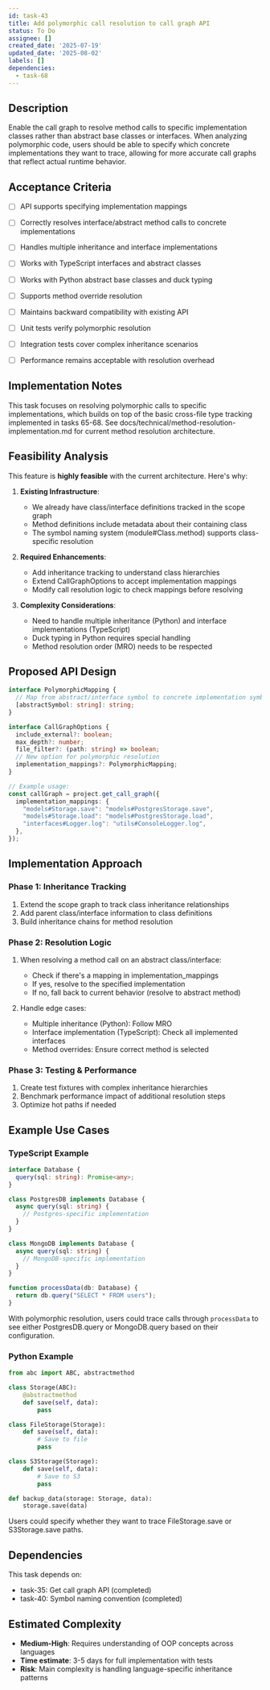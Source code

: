 ```yaml
---
id: task-43
title: Add polymorphic call resolution to call graph API
status: To Do
assignee: []
created_date: '2025-07-19'
updated_date: '2025-08-02'
labels: []
dependencies:
  - task-68
---
```


## Description

Enable the call graph to resolve method calls to specific implementation classes rather than abstract base classes or interfaces. When analyzing polymorphic code, users should be able to specify which concrete implementations they want to trace, allowing for more accurate call graphs that reflect actual runtime behavior.

## Acceptance Criteria

- [ ] API supports specifying implementation mappings
- [ ] Correctly resolves interface/abstract method calls to concrete implementations
- [ ] Handles multiple inheritance and interface implementations
- [ ] Works with TypeScript interfaces and abstract classes
- [ ] Works with Python abstract base classes and duck typing
- [ ] Supports method override resolution
- [ ] Maintains backward compatibility with existing API
- [ ] Unit tests verify polymorphic resolution
- [ ] Integration tests cover complex inheritance scenarios
- [ ] Performance remains acceptable with resolution overhead


## Implementation Notes

This task focuses on resolving polymorphic calls to specific implementations, which builds on top of the basic cross-file type tracking implemented in tasks 65-68. See docs/technical/method-resolution-implementation.md for current method resolution architecture.
## Feasibility Analysis

This feature is **highly feasible** with the current architecture. Here's why:

1. **Existing Infrastructure**:

   - We already have class/interface definitions tracked in the scope graph
   - Method definitions include metadata about their containing class
   - The symbol naming system (module#Class.method) supports class-specific resolution

2. **Required Enhancements**:

   - Add inheritance tracking to understand class hierarchies
   - Extend CallGraphOptions to accept implementation mappings
   - Modify call resolution logic to check mappings before resolving

3. **Complexity Considerations**:
   - Need to handle multiple inheritance (Python) and interface implementations (TypeScript)
   - Duck typing in Python requires special handling
   - Method resolution order (MRO) needs to be respected

## Proposed API Design

```typescript
interface PolymorphicMapping {
  // Map from abstract/interface symbol to concrete implementation symbol
  [abstractSymbol: string]: string;
}

interface CallGraphOptions {
  include_external?: boolean;
  max_depth?: number;
  file_filter?: (path: string) => boolean;
  // New option for polymorphic resolution
  implementation_mappings?: PolymorphicMapping;
}

// Example usage:
const callGraph = project.get_call_graph({
  implementation_mappings: {
    "models#Storage.save": "models#PostgresStorage.save",
    "models#Storage.load": "models#PostgresStorage.load",
    "interfaces#Logger.log": "utils#ConsoleLogger.log",
  },
});
```

## Implementation Approach

### Phase 1: Inheritance Tracking

1. Extend the scope graph to track class inheritance relationships
2. Add parent class/interface information to class definitions
3. Build inheritance chains for method resolution

### Phase 2: Resolution Logic

1. When resolving a method call on an abstract class/interface:

   - Check if there's a mapping in implementation_mappings
   - If yes, resolve to the specified implementation
   - If no, fall back to current behavior (resolve to abstract method)

2. Handle edge cases:
   - Multiple inheritance (Python): Follow MRO
   - Interface implementation (TypeScript): Check all implemented interfaces
   - Method overrides: Ensure correct method is selected

### Phase 3: Testing & Performance

1. Create test fixtures with complex inheritance hierarchies
2. Benchmark performance impact of additional resolution steps
3. Optimize hot paths if needed

## Example Use Cases

### TypeScript Example

```typescript
interface Database {
  query(sql: string): Promise<any>;
}

class PostgresDB implements Database {
  async query(sql: string) {
    // Postgres-specific implementation
  }
}

class MongoDB implements Database {
  async query(sql: string) {
    // MongoDB-specific implementation
  }
}

function processData(db: Database) {
  return db.query("SELECT * FROM users");
}
```

With polymorphic resolution, users could trace calls through `processData` to see either PostgresDB.query or MongoDB.query based on their configuration.

### Python Example

```python
from abc import ABC, abstractmethod

class Storage(ABC):
    @abstractmethod
    def save(self, data):
        pass

class FileStorage(Storage):
    def save(self, data):
        # Save to file
        pass

class S3Storage(Storage):
    def save(self, data):
        # Save to S3
        pass

def backup_data(storage: Storage, data):
    storage.save(data)
```

Users could specify whether they want to trace FileStorage.save or S3Storage.save paths.

## Dependencies

This task depends on:

- task-35: Get call graph API (completed)
- task-40: Symbol naming convention (completed)

## Estimated Complexity

- **Medium-High**: Requires understanding of OOP concepts across languages
- **Time estimate**: 3-5 days for full implementation with tests
- **Risk**: Main complexity is handling language-specific inheritance patterns

